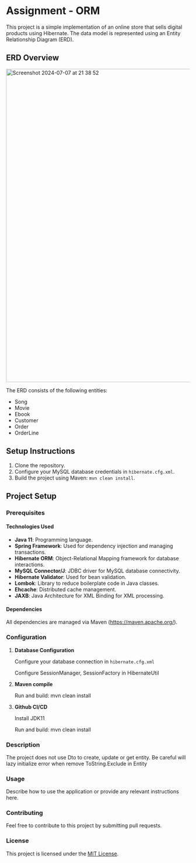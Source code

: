 # Assignment - ORM

This project is a simple implementation of an online store that sells digital products using Hibernate. The data model is represented using an Entity Relationship Diagram (ERD).

## ERD Overview

<img width="856" alt="Screenshot 2024-07-07 at 21 38 52" src="https://github.com/khanhduzz/assign2/assets/110228244/18eb1d30-6201-417d-81cc-065bce0caea3">

The ERD consists of the following entities:
- Song
- Movie
- Ebook
- Customer
- Order
- OrderLine
  
## Setup Instructions
1. Clone the repository.
2. Configure your MySQL database credentials in `hibernate.cfg.xml`.
3. Build the project using Maven: `mvn clean install`.

## Project Setup

### Prerequisites

#### Technologies Used

- **Java 11**: Programming language.
- **Spring Framework**: Used for dependency injection and managing transactions.
- **Hibernate ORM**: Object-Relational Mapping framework for database interactions.
- **MySQL Connector/J**: JDBC driver for MySQL database connectivity.
- **Hibernate Validator**: Used for bean validation.
- **Lombok**: Library to reduce boilerplate code in Java classes.
- **Ehcache**: Distributed cache management.
- **JAXB**: Java Architecture for XML Binding for XML processing.

#### Dependencies

All dependencies are managed via Maven (https://maven.apache.org/).

### Configuration

1. **Database Configuration**

   Configure your database connection in `hibernate.cfg.xml`
   
   Configure SessionManager, SessionFactory in HibernateUtil

3. **Maven compile**

   Run and build: mvn clean install
   
4. **Github CI/CD**

   Install JDK11
   
   Run and build: mvn clean install

### Description

   The project does not use Dto to create, update or get entity. Be careful will lazy initialize error when remove ToString.Exclude in Entity
   
### Usage

   Describe how to use the application or provide any relevant instructions here.

### Contributing

   Feel free to contribute to this project by submitting pull requests.

### License
   
   This project is licensed under the [MIT License](LICENSE).

